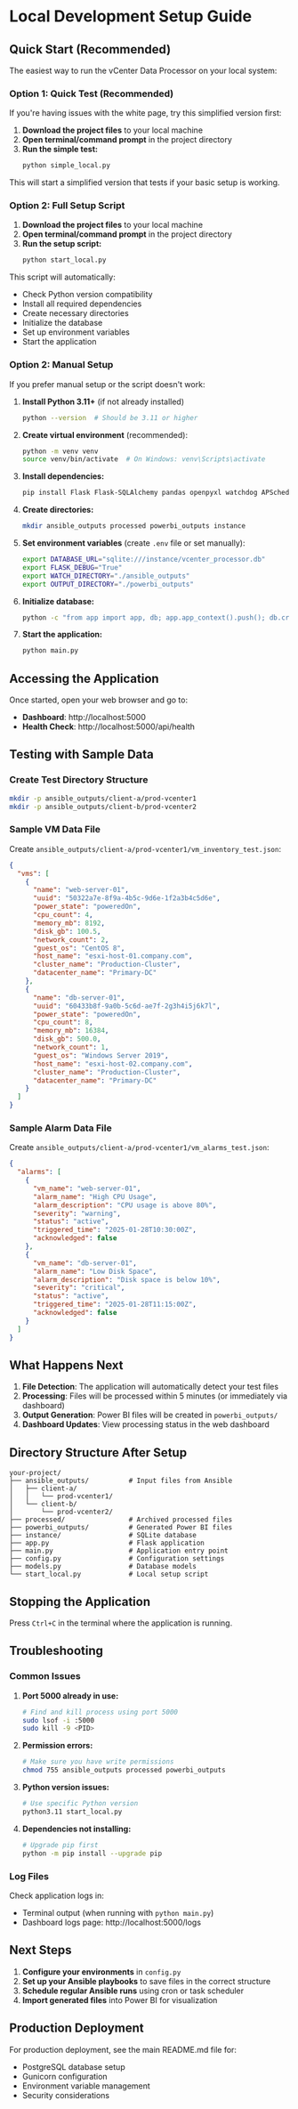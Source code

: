 # Local Development Setup Guide

## Quick Start (Recommended)

The easiest way to run the vCenter Data Processor on your local system:

### Option 1: Quick Test (Recommended)

If you're having issues with the white page, try this simplified version first:

1. **Download the project files** to your local machine
2. **Open terminal/command prompt** in the project directory
3. **Run the simple test:**
   ```bash
   python simple_local.py
   ```

This will start a simplified version that tests if your basic setup is working.

### Option 2: Full Setup Script

1. **Download the project files** to your local machine
2. **Open terminal/command prompt** in the project directory
3. **Run the setup script:**
   ```bash
   python start_local.py
   ```

This script will automatically:
- Check Python version compatibility
- Install all required dependencies
- Create necessary directories
- Initialize the database
- Set up environment variables
- Start the application

### Option 2: Manual Setup

If you prefer manual setup or the script doesn't work:

1. **Install Python 3.11+** (if not already installed)
   ```bash
   python --version  # Should be 3.11 or higher
   ```

2. **Create virtual environment** (recommended):
   ```bash
   python -m venv venv
   source venv/bin/activate  # On Windows: venv\Scripts\activate
   ```

3. **Install dependencies:**
   ```bash
   pip install Flask Flask-SQLAlchemy pandas openpyxl watchdog APScheduler python-dateutil PyYAML psycopg2-binary gunicorn
   ```

4. **Create directories:**
   ```bash
   mkdir ansible_outputs processed powerbi_outputs instance
   ```

5. **Set environment variables** (create `.env` file or set manually):
   ```bash
   export DATABASE_URL="sqlite:///instance/vcenter_processor.db"
   export FLASK_DEBUG="True"
   export WATCH_DIRECTORY="./ansible_outputs"
   export OUTPUT_DIRECTORY="./powerbi_outputs"
   ```

6. **Initialize database:**
   ```bash
   python -c "from app import app, db; app.app_context().push(); db.create_all()"
   ```

7. **Start the application:**
   ```bash
   python main.py
   ```

## Accessing the Application

Once started, open your web browser and go to:
- **Dashboard**: http://localhost:5000
- **Health Check**: http://localhost:5000/api/health

## Testing with Sample Data

### Create Test Directory Structure

```bash
mkdir -p ansible_outputs/client-a/prod-vcenter1
mkdir -p ansible_outputs/client-b/prod-vcenter2
```

### Sample VM Data File

Create `ansible_outputs/client-a/prod-vcenter1/vm_inventory_test.json`:

```json
{
  "vms": [
    {
      "name": "web-server-01",
      "uuid": "50322a7e-8f9a-4b5c-9d6e-1f2a3b4c5d6e",
      "power_state": "poweredOn",
      "cpu_count": 4,
      "memory_mb": 8192,
      "disk_gb": 100.5,
      "network_count": 2,
      "guest_os": "CentOS 8",
      "host_name": "esxi-host-01.company.com",
      "cluster_name": "Production-Cluster",
      "datacenter_name": "Primary-DC"
    },
    {
      "name": "db-server-01", 
      "uuid": "60433b8f-9a0b-5c6d-ae7f-2g3h4i5j6k7l",
      "power_state": "poweredOn",
      "cpu_count": 8,
      "memory_mb": 16384,
      "disk_gb": 500.0,
      "network_count": 1,
      "guest_os": "Windows Server 2019",
      "host_name": "esxi-host-02.company.com", 
      "cluster_name": "Production-Cluster",
      "datacenter_name": "Primary-DC"
    }
  ]
}
```

### Sample Alarm Data File

Create `ansible_outputs/client-a/prod-vcenter1/vm_alarms_test.json`:

```json
{
  "alarms": [
    {
      "vm_name": "web-server-01",
      "alarm_name": "High CPU Usage",
      "alarm_description": "CPU usage is above 80%",
      "severity": "warning",
      "status": "active",
      "triggered_time": "2025-01-28T10:30:00Z",
      "acknowledged": false
    },
    {
      "vm_name": "db-server-01",
      "alarm_name": "Low Disk Space",
      "alarm_description": "Disk space is below 10%",
      "severity": "critical", 
      "status": "active",
      "triggered_time": "2025-01-28T11:15:00Z",
      "acknowledged": false
    }
  ]
}
```

## What Happens Next

1. **File Detection**: The application will automatically detect your test files
2. **Processing**: Files will be processed within 5 minutes (or immediately via dashboard)
3. **Output Generation**: Power BI files will be created in `powerbi_outputs/`
4. **Dashboard Updates**: View processing status in the web dashboard

## Directory Structure After Setup

```
your-project/
├── ansible_outputs/          # Input files from Ansible
│   ├── client-a/
│   │   └── prod-vcenter1/
│   └── client-b/
│       └── prod-vcenter2/
├── processed/                # Archived processed files
├── powerbi_outputs/          # Generated Power BI files
├── instance/                 # SQLite database
├── app.py                    # Flask application
├── main.py                   # Application entry point
├── config.py                 # Configuration settings
├── models.py                 # Database models
└── start_local.py            # Local setup script
```

## Stopping the Application

Press `Ctrl+C` in the terminal where the application is running.

## Troubleshooting

### Common Issues

1. **Port 5000 already in use:**
   ```bash
   # Find and kill process using port 5000
   sudo lsof -i :5000
   sudo kill -9 <PID>
   ```

2. **Permission errors:**
   ```bash
   # Make sure you have write permissions
   chmod 755 ansible_outputs processed powerbi_outputs
   ```

3. **Python version issues:**
   ```bash
   # Use specific Python version
   python3.11 start_local.py
   ```

4. **Dependencies not installing:**
   ```bash
   # Upgrade pip first
   python -m pip install --upgrade pip
   ```

### Log Files

Check application logs in:
- Terminal output (when running with `python main.py`)
- Dashboard logs page: http://localhost:5000/logs

## Next Steps

1. **Configure your environments** in `config.py`
2. **Set up your Ansible playbooks** to save files in the correct structure  
3. **Schedule regular Ansible runs** using cron or task scheduler
4. **Import generated files** into Power BI for visualization

## Production Deployment

For production deployment, see the main README.md file for:
- PostgreSQL database setup
- Gunicorn configuration
- Environment variable management
- Security considerations